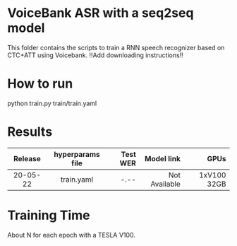 # VoiceBank ASR with a seq2seq model

This folder contains the scripts to train a RNN speech recognizer based on CTC+ATT using Voicebank.
!!Add downloading instructions!!

# How to run
python train.py train/train.yaml

# Results

| Release | hyperparams file | Test WER | Model link | GPUs |
|:-------------:|:---------------------------:| -----:| -----:| --------:|
| 20-05-22 | train.yaml | -.-- | Not Available | 1xV100 32GB |


# Training Time
About N for each epoch with a TESLA V100.
